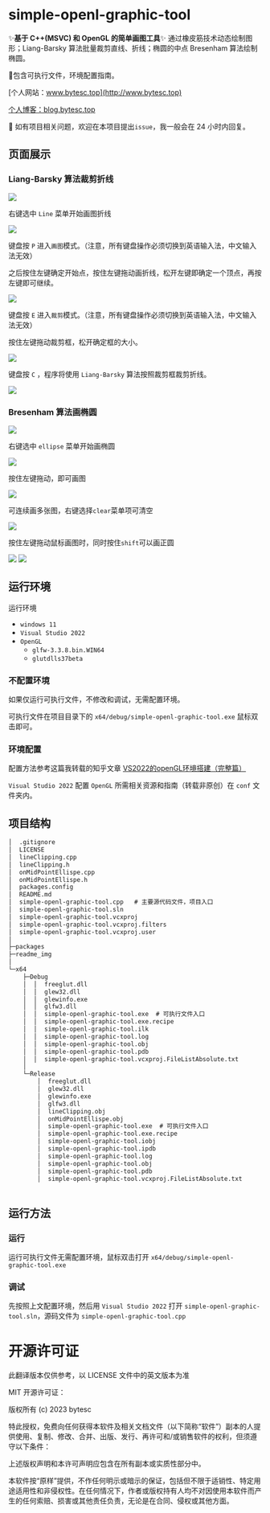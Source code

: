 # simple-openl-graphic-tool

✨**基于 C++(MSVC) 和 OpenGL 的简单画图工具**✨ 通过橡皮筋技术动态绘制图形；Liang-Barsky 算法批量裁剪直线、折线；椭圆的中点 Bresenham 算法绘制椭圆。 

📌包含可执行文件，环境配置指南。

[个人网站：www.bytesc.top](http://www.bytesc.top) 

[个人博客：blog.bytesc.top](http://blog.bytesc.top)

🔔 如有项目相关问题，欢迎在本项目提出`issue`，我一般会在 24 小时内回复。

## 页面展示

### Liang-Barsky 算法裁剪折线

![](./readme_img/f2.png)

右键选中 `Line` 菜单开始画图折线

![](./readme_img/img21.png)

键盘按 `P` 进入`画图`模式。（注意，所有键盘操作必须切换到英语输入法，中文输入法无效）

之后按住左键确定开始点，按住左键拖动画折线，松开左键即确定一个顶点，再按左键即可继续。

![](./readme_img/img22.png)

键盘按 `E` 进入`裁剪`模式。（注意，所有键盘操作必须切换到英语输入法，中文输入法无效）

按住左键拖动裁剪框，松开确定框的大小。

![](./readme_img/img23.png)

键盘按 `C` ，程序将使用 `Liang-Barsky` 算法按照裁剪框裁剪折线。 

![](./readme_img/img24.png)

### Bresenham 算法画椭圆

![](./readme_img/f.png)

右键选中 `ellipse` 菜单开始画椭圆

![](./readme_img/img1.png)

按住左键拖动，即可画图

![](./readme_img/img2.png)

可连续画多张图，右键选择`clear`菜单项可清空

![](./readme_img/img3.png)

按住左键拖动鼠标画图时，同时按住`shift`可以画正圆

![](./readme_img/img9.png)
![](./readme_img/img10.png)


## 运行环境

运行环境
- `windows 11`
- `Visual Studio 2022`
- `OpenGL`
    * `glfw-3.3.8.bin.WIN64`
    * `glutdlls37beta`

### 不配置环境

如果仅运行可执行文件，不修改和调试，无需配置环境。

可执行文件在项目目录下的 `x64/debug/simple-openl-graphic-tool.exe` 鼠标双击即可。

### 环境配置

配置方法参考这篇我转载的知乎文章 [VS2022的openGL环境搭建（完整篇）](https://zhuanlan.zhihu.com/p/486459964)

`Visual Studio 2022` 配置 `OpenGL` 所需相关资源和指南（转载非原创）在 `conf` 文件夹内。

## 项目结构

```txt
│  .gitignore
│  LICENSE
│  lineClipping.cpp
│  lineClipping.h
│  onMidPointEllispe.cpp
│  onMidPointEllispe.h
│  packages.config
│  README.md
│  simple-openl-graphic-tool.cpp   # 主要源代码文件，项目入口
│  simple-openl-graphic-tool.sln
│  simple-openl-graphic-tool.vcxproj
│  simple-openl-graphic-tool.vcxproj.filters
│  simple-openl-graphic-tool.vcxproj.user
│
├─packages
├─readme_img
│
└─x64
    ├─Debug
    │  │  freeglut.dll
    │  │  glew32.dll
    │  │  glewinfo.exe
    │  │  glfw3.dll
    │  │  simple-openl-graphic-tool.exe  # 可执行文件入口
    │  │  simple-openl-graphic-tool.exe.recipe
    │  │  simple-openl-graphic-tool.ilk
    │  │  simple-openl-graphic-tool.log
    │  │  simple-openl-graphic-tool.obj
    │  │  simple-openl-graphic-tool.pdb
    │  │  simple-openl-graphic-tool.vcxproj.FileListAbsolute.txt
    │
    └─Release
        │  freeglut.dll
        │  glew32.dll
        │  glewinfo.exe
        │  glfw3.dll
        │  lineClipping.obj
        │  onMidPointEllispe.obj
        │  simple-openl-graphic-tool.exe  # 可执行文件入口
        │  simple-openl-graphic-tool.exe.recipe
        │  simple-openl-graphic-tool.iobj
        │  simple-openl-graphic-tool.ipdb
        │  simple-openl-graphic-tool.log
        │  simple-openl-graphic-tool.obj
        │  simple-openl-graphic-tool.pdb
        │  simple-openl-graphic-tool.vcxproj.FileListAbsolute.txt
       
```

## 运行方法

### 运行
运行可执行文件无需配置环境，鼠标双击打开 `x64/debug/simple-openl-graphic-tool.exe`

### 调试
先按照上文配置环境，然后用 `Visual Studio 2022` 打开 `simple-openl-graphic-tool.sln`，源码文件为 `simple-openl-graphic-tool.cpp`


# 开源许可证

此翻译版本仅供参考，以 LICENSE 文件中的英文版本为准

MIT 开源许可证：

版权所有 (c) 2023 bytesc

特此授权，免费向任何获得本软件及相关文档文件（以下简称“软件”）副本的人提供使用、复制、修改、合并、出版、发行、再许可和/或销售软件的权利，但须遵守以下条件：

上述版权声明和本许可声明应包含在所有副本或实质性部分中。

本软件按“原样”提供，不作任何明示或暗示的保证，包括但不限于适销性、特定用途适用性和非侵权性。在任何情况下，作者或版权持有人均不对因使用本软件而产生的任何索赔、损害或其他责任负责，无论是在合同、侵权或其他方面。